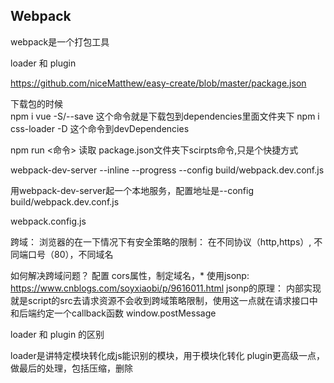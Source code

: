 ## Webpack
webpack是一个打包工具

loader 和 plugin

https://github.com/niceMatthew/easy-create/blob/master/package.json


下载包的时候   
npm i vue -S/--save  这个命令就是下载包到dependencies里面文件夹下
npm i css-loader -D 这个命令到devDependencies


npm run <命令> 读取 package.json文件夹下scirpts命令,只是个快捷方式


webpack-dev-server --inline --progress --config build/webpack.dev.conf.js

用webpack-dev-server起一个本地服务，配置地址是--config build/webpack.dev.conf.js

webpack.config.js

跨域： 浏览器的在一下情况下有安全策略的限制： 在不同协议（http,https）, 不同端口号（80），不同域名

如何解决跨域问题？
配置 cors属性，制定域名，*
使用jsonp:  https://www.cnblogs.com/soyxiaobi/p/9616011.html
jsonp的原理： 内部实现就是script的src去请求资源不会收到跨域策略限制，使用这一点就在请求接口中和后端约定一个callback函数
window.postMessage

loader 和 plugin 的区别

loader是讲特定模块转化成js能识别的模块，用于模块化转化
plugin更高级一点，做最后的处理，包括压缩，删除